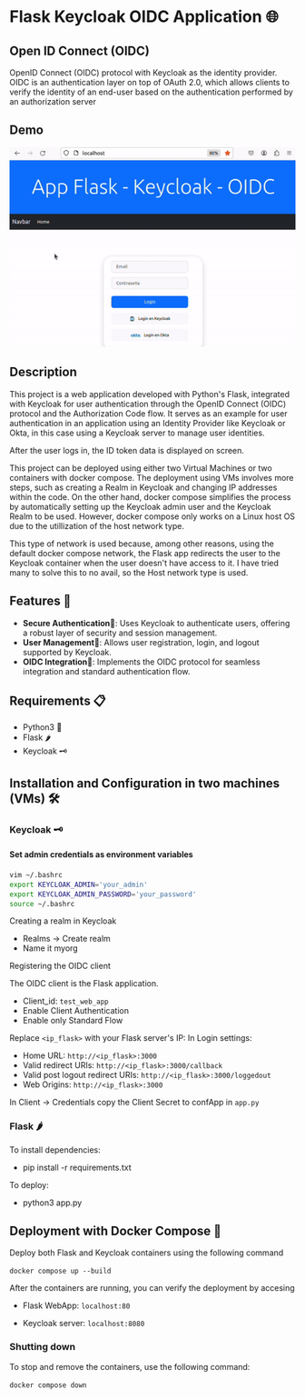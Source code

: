 # Flask Keycloak OIDC Application 🌐

## Open ID Connect (OIDC)

OpenID Connect (OIDC) protocol with Keycloak as the identity provider. OIDC is an authentication layer on top of OAuth 2.0, which allows clients to verify the identity of an end-user based on the authentication performed by an authorization server

## Demo
![alt text](https://github.com/korah91/Flask_Keycloak_Web_App/blob/main/images/demo_gif.gif "Demo")



## Description
This project is a web application developed with Python's Flask, integrated with Keycloak for user authentication through the OpenID Connect (OIDC) protocol and the Authorization Code flow.
It serves as an example for user authentication in an application using an Identity Provider like Keycloak or Okta, in this case using a Keycloak server to manage user identities.

After the user logs in, the ID token data is displayed on screen.

This project can be deployed using either two Virtual Machines or two containers with docker compose. The deployment using VMs involves more steps, such as creating a Realm in Keycloak and changing IP addresses within the code. On the other hand, docker compose simplifies the process by automatically setting up the Keycloak admin user and the Keycloak Realm to be used. However, docker compose only works on a Linux host OS due to the utillization of the host network type.

This type of network is used because, among other reasons, using the default docker compose network, the Flask app redirects the user to the Keycloak container when the user doesn't have access to it. I have tried many to solve this to no avail, so the Host network type is used.

## Features 🔐
- **Secure Authentication**🔐: Uses Keycloak to authenticate users, offering a robust layer of security and session management.
- **User Management**👥: Allows user registration, login, and logout supported by Keycloak.
- **OIDC Integration**🔗: Implements the OIDC protocol for seamless integration and standard authentication flow.

## Requirements 📋
- Python3 🐍
- Flask 🌶️
- Keycloak 🗝️

## Installation and Configuration in two machines (VMs) 🛠️

### Keycloak 🗝️

#### Set admin credentials as environment variables
```sh
vim ~/.bashrc
export KEYCLOAK_ADMIN='your_admin'
export KEYCLOAK_ADMIN_PASSWORD='your_password'
source ~/.bashrc
```

Creating a realm in Keycloak

- Realms -> Create realm
- Name it myorg

Registering the OIDC client

The OIDC client is the Flask application.

- Client_id: ``test_web_app``
- Enable Client Authentication
- Enable only Standard Flow

Replace ``<ip_flask>`` with your Flask server's IP:
In Login settings:

- Home URL: ``http://<ip_flask>:3000``
- Valid redirect URIs: ``http://<ip_flask>:3000/callback``
- Valid post logout redirect URIs: ``http://<ip_flask>:3000/loggedout``
- Web Origins: ``http://<ip_flask>:3000``

In Client -> Credentials copy the Client Secret to confApp in ``app.py``

### Flask 🌶️

To install dependencies:

- pip install -r requirements.txt

To deploy:

- python3 app.py

## Deployment with Docker Compose 🐳

Deploy both Flask and Keycloak containers using the following command

```docker compose up --build```

After the containers are running, you can verify the deployment by accesing 

- Flask WebApp: ```localhost:80```

- Keycloak server: ```localhost:8080```

### Shutting down

To stop and remove the containers, use the following command: 

```docker compose down```


